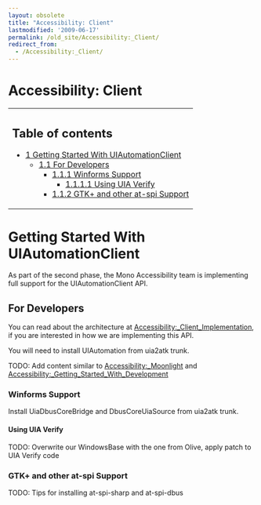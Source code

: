 ```yaml
---
layout: obsolete
title: "Accessibility: Client"
lastmodified: '2009-06-17'
permalink: /old_site/Accessibility:_Client/
redirect_from:
  - /Accessibility:_Client/
---
```


Accessibility: Client
=====================

<table>
<col width="100%" />
<tbody>
<tr class="odd">
<td align="left"><h2>Table of contents</h2>
<ul>
<li><a href="#getting-started-with-uiautomationclient">1 Getting Started With UIAutomationClient</a>
<ul>
<li><a href="#for-developers">1.1 For Developers</a>
<ul>
<li><a href="#winforms-support">1.1.1 Winforms Support</a>
<ul>
<li><a href="#using-uia-verify">1.1.1.1 Using UIA Verify</a></li>
</ul></li>
<li><a href="#gtk-and-other-at-spi-support">1.1.2 GTK+ and other at-spi Support</a></li>
</ul></li>
</ul></li>
</ul></td>
</tr>
</tbody>
</table>

Getting Started With UIAutomationClient
=======================================

As part of the second phase, the Mono Accessibility team is implementing full support for the UIAutomationClient API.

For Developers
--------------

You can read about the architecture at [Accessibility:\_Client\_Implementation]({{site.github.url}}/old_site/Accessibility:_Client_Implementation "Accessibility: Client Implementation"), if you are interested in how we are implementing this API.

You will need to install UIAutomation from uia2atk trunk.

TODO: Add content similar to [Accessibility:\_Moonlight]({{site.github.url}}/old_site/Accessibility:_Moonlight "Accessibility: Moonlight") and [Accessibility:\_Getting\_Started\_With\_Development]({{site.github.url}}/old_site/Accessibility:_Getting_Started_With_Development "Accessibility: Getting Started With Development")

### Winforms Support

Install UiaDbusCoreBridge and DbusCoreUiaSource from uia2atk trunk.

#### Using UIA Verify

TODO: Overwrite our WindowsBase with the one from Olive, apply patch to UIA Verify code

### GTK+ and other at-spi Support

TODO: Tips for installing at-spi-sharp and at-spi-dbus

